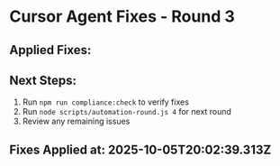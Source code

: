 
# Cursor Agent Fixes - Round 3

## Applied Fixes:


## Next Steps:
1. Run `npm run compliance:check` to verify fixes
2. Run `node scripts/automation-round.js 4` for next round
3. Review any remaining issues

## Fixes Applied at: 2025-10-05T20:02:39.313Z
